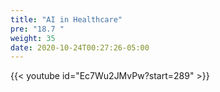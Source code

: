 ```yaml
---
title: "AI in Healthcare"
pre: "18.7 "
weight: 35
date: 2020-10-24T00:27:26-05:00
---
```


{{< youtube id="Ec7Wu2JMvPw?start=289" >}}


